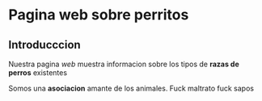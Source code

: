# Pagina web sobre perritos

## Introducccion
Nuestra pagina *web* muestra informacion sobre los tipos de **razas de perros** existentes

Somos una **asociacion** amante de los animales. Fuck maltrato fuck sapos
